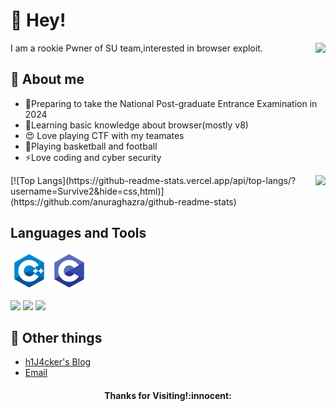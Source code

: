 # 👋 Hey!

<img align="right" src="https://github-readme-stats.vercel.app/api?username=Survive2&show_icons=true&icon_color=0366d6&text_color=24292e&bg_color=ffffff&hide_title=true" />

I am a rookie Pwner of SU team,interested in browser exploit.

## 💬 About me

<!-- * has a black childhood depicted in 300,000 words, may hit the bottom line then go crazy by incident, if this happens, please forgive me, I'm very sorry about that. -->
* 🌱Preparing to take the National Post-graduate Entrance Examination in 2024
* 🔭Learning basic knowledge about browser(mostly v8)
* :heart_eyes: Love playing CTF with my teamates 
* 🥅Playing basketball and football
* ⚡Love coding and cyber security

<img align="right" src="https://github-readme-stats.vercel.app/api/top-langs/?username=Survive2&hide=css,html"/>
[![Top Langs](https://github-readme-stats.vercel.app/api/top-langs/?username=Survive2&hide=css,html)](https://github.com/anuraghazra/github-readme-stats)

## Languages and Tools
<p align="left">
 <img style="margin: auto;" src="https://raw.githubusercontent.com/sachinverma53121/sachinverma53121/master/icons/cpp.png" alt=cplusplus width="60" height="60"/>
 <img style="margin: auto;" src="https://raw.githubusercontent.com/sachinverma53121/sachinverma53121/master/icons/c.png" alt=c width="60" height="60"/>
</p>

![](https://camo.githubusercontent.com/f82a703a667f5ac47383b498bc733369523147b3ecabaa4323e0a660b7a2724d/68747470733a2f2f7777772e766563746f726c6f676f2e7a6f6e652f6c6f676f732f6a6176612f6a6176612d617232312e737667)
![](https://camo.githubusercontent.com/6dab63ba91f8aaf9245d806ea2dc6aa3d6eb6a5b1c79fd6f57fba3ededfc605d/68747470733a2f2f7777772e766563746f726c6f676f2e7a6f6e652f6c6f676f732f6769742d73636d2f6769742d73636d2d617232312e737667)
![](https://camo.githubusercontent.com/0a719c24a5eb8062d68bdabbd7306a0dcab0b0ce7093a8550870497456863ec9/68747470733a2f2f7777772e766563746f726c6f676f2e7a6f6e652f6c6f676f732f707974686f6e2f707974686f6e2d617232312e737667)

## 📮 Other things
- [h1J4cker's Blog](https://survive2.github.io)
- [Email](0xh1j4cker@gmail.com)

<h4 align="center"> Thanks for Visiting!:innocent:</h4>
